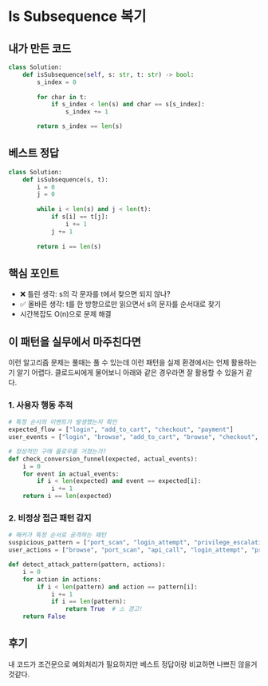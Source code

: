 # Is Subsequence 복기

## 내가 만든 코드

```python
class Solution:
    def isSubsequence(self, s: str, t: str) -> bool:
        s_index = 0
        
        for char in t:
            if s_index < len(s) and char == s[s_index]:
                s_index += 1

        return s_index == len(s)
```

## 베스트 정답

```python
class Solution:
    def isSubsequence(s, t):
        i = 0
        j = 0
        
        while i < len(s) and j < len(t):
            if s[i] == t[j]:
                i += 1
            j += 1
        
        return i == len(s)
```

## 핵심 포인트

- ❌ 틀린 생각: s의 각 문자를 t에서 찾으면 되지 않나?
- ✅ 올바른 생각: t를 한 방향으로만 읽으면서 s의 문자를 순서대로 찾기
- 시간복잡도 O(n)으로 문제 해결

## 이 패턴을 실무에서 마주친다면

이런 알고리즘 문제는 풀때는 풀 수 있는데 이런 패턴을 실제 환경에서는 언제 활용하는기 알기 어렵다.
클로드씨에게 물어보니 아래와 같은 경우라면 잘 활용할 수 있을거 같다.

### 1. 사용자 행동 추적

```python
# 특정 순서의 이벤트가 발생했는지 확인
expected_flow = ["login", "add_to_cart", "checkout", "payment"]
user_events = ["login", "browse", "add_to_cart", "browse", "checkout", "payment", "logout"]

# 정상적인 구매 플로우를 거쳤는가?
def check_conversion_funnel(expected, actual_events):
    i = 0
    for event in actual_events:
        if i < len(expected) and event == expected[i]:
            i += 1
    return i == len(expected)
```

### 2. 비정상 접근 패턴 감지

```python
# 해커가 특정 순서로 공격하는 패턴
suspicious_pattern = ["port_scan", "login_attempt", "privilege_escalation"]
user_actions = ["browse", "port_scan", "api_call", "login_attempt", "privilege_escalation"]

def detect_attack_pattern(pattern, actions):
    i = 0
    for action in actions:
        if i < len(pattern) and action == pattern[i]:
            i += 1
            if i == len(pattern):
                return True  # ⚠️ 경고!
    return False
```

## 후기

내 코드가 조건문으로 예외처리가 필요하지만 베스트 정답이랑 비교하면 나쁘진 않을거 것같다.
